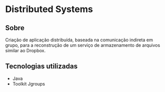 # Distributed Systems

## Sobre
Criação de aplicação distribuída, baseada na comunicação indireta em grupo, para a reconstrução de um serviço de armazenamento de arquivos similar ao Dropbox.

## Tecnologias utilizadas
- Java
- Toolkit Jgroups

